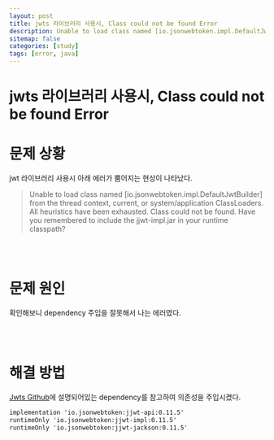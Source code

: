 ```yaml
---
layout: post
title: jwts 라이브러리 사용시, Class could not be found Error
description: Unable to load class named [io.jsonwebtoken.impl.DefaultJwtBuilder] from the thread context, current, or system/application ClassLoaders. All heuristics have been exhausted. Class could not be found. Have you remembered to include the jjwt-impl.jar in your runtime classpath?
sitemap: false
categories: [study]
tags: [error, java]
---
```

# jwts 라이브러리 사용시, Class could not be found Error

# 문제 상황
jwt 라이브러리 사용시 아래 에러가 뿜어지는 현상이 나타났다. 

> Unable to load class named [io.jsonwebtoken.impl.DefaultJwtBuilder] from the thread context, current, or system/application ClassLoaders. All heuristics have been exhausted. Class could not be found. Have you remembered to include the jjwt-impl.jar in your runtime classpath?

<br>
<br>

# 문제 원인
확인해보니 dependency 주입을 잘못해서 나는 에러였다. 

<br>
<br>

# 해결 방법
[Jwts Github](https://github.com/jwtk/jjwt#install-jdk-gradle)에 설명되어있는 dependency를 참고하여 의존성을 주입시켰다. 
~~~xml
implementation 'io.jsonwebtoken:jjwt-api:0.11.5'
runtimeOnly 'io.jsonwebtoken:jjwt-impl:0.11.5'
runtimeOnly 'io.jsonwebtoken:jjwt-jackson:0.11.5'
~~~

